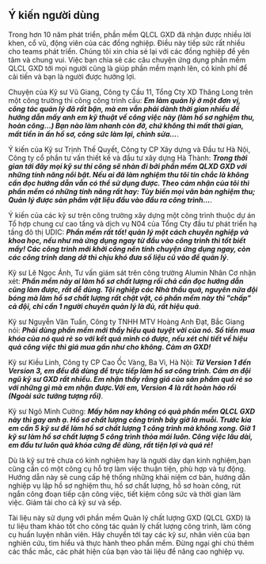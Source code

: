 ## Ý kiến người dùng

Trong hơn 10 năm phát triển, phần mềm QLCL GXD đã nhận được nhiều lời khen, cổ vũ, động viên của các đồng nghiệp. Điều này tiếp sức rất nhiều cho teams phát triển. Chúng tôi xin chia sẻ lại với các đồng nghiệp để yên tâm và chung vui. Việc bạn chia sẻ các câu chuyện ứng dụng phần mềm QLCL GXD tới mọi người cũng là giúp phần mềm mạnh lên, có kinh phí để cải tiến và bạn là người được hưởng lợi.

Chuyện của Kỹ sư Vũ Giang, Công ty Cầu 11, Tổng Cty XD Thăng Long trên một công trường thi công công trình cầu: **_Em làm quản lý ở một đơn vị, công tác quản lý đã rất bận, mà em vẫn phải dành thời gian nhiều để hướng dẫn mấy anh em kỹ thuật về công việc này (làm hồ sơ nghiệm thu, hoàn công…) Bạn nào làm nhanh còn đỡ, chứ không thì mất thời gian, mất tiền in ấn hồ sơ, công sức làm lại, chỉnh sửa…_**.

Ý kiến của Kỹ sư Trịnh Thế Quyết, Công ty CP Xây dựng và Đầu tư Hà Nội, Công ty cổ phần tư vấn thiết kế và đầu tư xây dựng Hà Thành: **_Trong thời gian tới đây mọi kỹ sư thi công sẽ nhàn đi bởi phần mềm QLXD GXD với những tính năng nổi bật. Nếu ai đã làm nghiệm thu tôi tin chắc là không cần đọc hướng dẫn vẫn có thể sử dụng được. Theo cảm nhận của tôi thì phần mềm có những tính năng rất hay: Tùy biến mọi văn bản nghiệm thu; Quản lý được sản phẩm vật liệu đầu vào đầu ra công trình…_**.

Ý kiến của các kỹ sư trên công trường xây dựng một công trình thuộc dự án Tổ hợp chung cư cao tầng và dịch vụ N04 của Tổng Cty đầu tư phát triển hạ tầng đô thị UDIC: **_Phần mềm rất tốt! quản lý một cách chuyên nghiệp và khoa học, nếu như mà ứng dụng ngay từ đầu vào công trình thì tốt biết mấy! Các công trình mới khởi công nên tính chuyện ứng dụng ngay, còn các công trình dang dở thì chịu khó đưa số liệu cũ vào để quản lý_**.

Kỹ sư Lê Ngọc Ánh, Tư vấn giám sát trên công trường Alumin Nhân Cơ nhận xét: **_Phần mềm này ai làm hồ sơ chất lượng rồi chả cần đọc hướng dẫn cũng làm được, rất dễ dùng. Tội nghiệp các Nhà thầu quá, nguyên nửa đội bóng mà làm hồ sơ chất lượng rất chật vật, có phần mềm này thì "chấp" cả đội, chỉ cần 1 người chuyên quản lý là đủ, rất hiệu quả_**.

Kỹ sư Nguyễn Văn Tuấn, Công ty TNHH MTV Hoàng Anh Đạt, Bắc Giang nói: **_Phải dùng phần mềm mới thấy hiệu quả tuyệt vời của nó. Số tiền mua khóa của nó quá rẻ so với kết quả mình có được, nếu xét chi tiết về hiệu quả công việc thì giá mua gần như cho không. Cảm ơn GXD!_**

Kỹ sư Kiều Linh, Công ty CP Cao Ốc Vàng, Ba Vì, Hà Nội: **_Từ Version 1 đến Version 3, em đều đã dùng để trực tiếp làm hồ sơ công trình. Cảm ơn đội ngũ kỹ sư GXD rất nhiều. Em nhận thấy rằng giá của sản phẩm quá rẻ so với những gì mà em nhận được.Với em, Version 4 là rất hoàn hảo rồi (Ngoài sức tưởng tượng rồi)_**.

Kỹ sư Ngô Minh Cường: **_Mấy hôm nay không có quả phần mềm QLCL GXD này thì gay anh ạ. Hồ sơ chất lượng công trình bây giờ là muỗi. Trước kia em cần 5 kỹ sư để làm hồ sơ chất lượng 1 công trình mà không xong. Giờ 1 kỹ sư làm hồ sơ chất lượng 5 công trình thỏa mái luôn. Công việc lâu dài, em đầu tư luôn quả khóa cứng để dùng, rất tiện lợi và quá rẻ!_**

Dù là kỹ sư trẻ chưa có kinh nghiệm hay là người dày dạn kinh nghiệm,bạn cũng cần có một công cụ hỗ trợ làm việc thuận tiện, phù hợp và tự động. Hướng dẫn này sẽ cung cấp hệ thống những khái niệm cơ bản, hướng dẫn nghiệp vụ lập hồ sơ nghiệm thu, hồ sơ chất lượng, hồ sơ hoàn công, rút ngắn công đoạn tiếp cận công việc, tiết kiệm công sức và thời gian làm việc. Giảm tải cho cả kỹ sư và sếp.

Tài liệu này sử dụng với phần mềm Quản lý chất lượng GXD (QLCL GXD) là tư liệu tham khảo tốt cho công tác quản lý chất lượng công trình, làm công cụ huấn luyện nhân viên. Hãy chuyển tới tay các kỹ sư, nhân viên của bạn nghiên cứu, tìm hiểu và thực hành theo phần mềm. Đừng ngại ghi chú thêm các thắc mắc, các phát hiện của bạn vào tài liệu để nâng cao nghiệp vụ.
